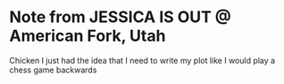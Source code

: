 # Note from JESSICA IS OUT @ American Fork, Utah

Chicken I just had the idea that I need to write my plot like I would play a chess game backwards
